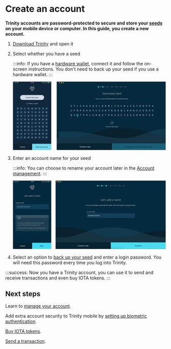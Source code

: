# Create an account

**Trinity accounts are password-protected to secure and store your [seeds](root://getting-started/0.1/clients/seeds.md) on your mobile device or computer. In this guide, you create a new account.**

1. [Download Trinity](https://trinity.iota.org/) and open it

2. Select whether you have a seed
    
    :::info:
    If you have a [hardware wallet](../concepts/hardware-wallet.md), connect it and follow the on-screen instructions. You don't need to back up your seed if you use a hardware wallet.
    :::
   
    ![Generating a seed](../images/seed-generation.png)

4. Enter an account name for your seed

    :::info:
    You can choose to rename your account later in the [Account management](../how-to-guides/manage-your-account.md).
    :::

    ![Account name](../images/account-name.jpg)

5. Select an option to [back up your seed](../how-to-guides/back-up-seed.md) and enter a login password. You will need this password every time you log into Trinity.

:::success:
Now you have a Trinity account, you can use it to send and receive transactions and even buy IOTA tokens.
:::

## Next steps

Learn to [manage your account](../how-to-guides/manage-your-account.md).

Add extra account security to Trinity mobile by [setting up biometric authentication](../how-to-guides/manage-your-security-settings.md).

[Buy IOTA tokens](../how-to-guides/buy-iota.md).

[Send a transaction](../how-to-guides/send-a-transaction.md).
